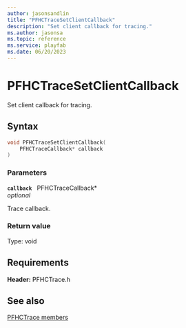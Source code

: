```yaml
---
author: jasonsandlin
title: "PFHCTraceSetClientCallback"
description: "Set client callback for tracing."
ms.author: jasonsa
ms.topic: reference
ms.service: playfab
ms.date: 06/20/2023
---
```


# PFHCTraceSetClientCallback  

Set client callback for tracing.  

## Syntax  
  
```cpp
void PFHCTraceSetClientCallback(  
    PFHCTraceCallback* callback  
)  
```  
  
### Parameters  
  
**`callback`** &nbsp; PFHCTraceCallback*  
*optional*  
  
Trace callback.  
  
  
### Return value
Type: void
  

  
  
## Requirements  
  
**Header:** PFHCTrace.h
  
## See also  
[PFHCTrace members](../pfhctrace_members.md)  

  
  
